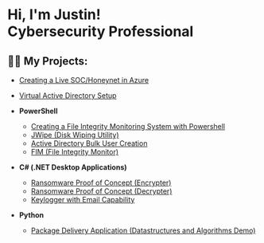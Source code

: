 <h1>Hi, I'm Justin! <br/>Cybersecurity Professional </h1>

<h2>👨‍💻 My Projects:</h2>

  - [Creating a Live SOC/Honeynet in Azure](https://github.com/jduran0300/Azure-SOC) <br>
    
  - [Virtual Active Directory Setup](https://github.com/jduran0300/Virtual-Active-Directory-Environment-Setup) <b><i></b></i>
- <b>PowerShell</b>
  - [Creating a File Integrity Monitoring System with Powershell](https://github.com/jduran0300/File-Integrity-Monitoring-System)
  - [JWipe (Disk Wiping Utility)](https://github.com/joshmadakor1/Jwipe.PowerShell)
  - [Active Directory Bulk User Creation](https://github.com/joshmadakor1/AD_PS)
  - [FIM (File Integrity Monitor)](https://github.com/joshmadakor1/PowerShell-Integrity-FIM)
- <b>C# (.NET Desktop Applications)</b>
  - [Ransomware Proof of Concept (Encrypter)](https://github.com/joshmadakor1/EncrypterPOC)
  - [Ransomware Proof of Concept (Decrypter)](https://github.com/joshmadakor1/DecrypterPOC)
  - [Keylogger with Email Capability](https://github.com/joshmadakor1/Key-Logger-With-Email)
- <b>Python</b>
  - [Package Delivery Application (Datastructures and Algorithms Demo)](https://github.com/joshmadakor1/Package-Delivery-Pathfinding-Algorithm)


<!--

Here are some ideas to get you started:

- 🔭 I’m currently working on ...
- 🌱 I’m currently learning ...
- 👯 I’m looking to collaborate on ...
- 🤔 I’m looking for help with ...
- 💬 Ask me about ...
- 📫 How to reach me: ...
- 😄 Pronouns: ...
- ⚡ Fun fact: ...
-->
